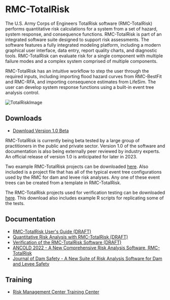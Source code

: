 # RMC-TotalRisk
The U.S. Army Corps of Engineers TotalRisk software (RMC-TotalRisk) performs quantitative risk calculations for a system from a set of hazard, system response, and consequence functions. RMC-TotalRisk is part of an integrated software suite designed to support risk assessments. The software features a fully integrated modeling platform, including a modern graphical user interface, data entry, report quality charts, and diagnostic tools. RMC-TotalRisk can evaluate risk for a single component with multiple failure modes and a complex system comprised of multiple components. 

RMC-TotalRisk has an intuitive workflow to step the user through the required inputs, including importing flood hazard curves from RMC-BestFit and RMC-RFA, and importing consequence estimates from LifeSim. The user can develop system response functions using a built-in event tree analysis control. 

![TotalRiskImage](https://user-images.githubusercontent.com/123974306/234911340-fa753eda-8796-46e5-8602-09685c002d92.png)

## Downloads
* [Download Version 1.0 Beta](https://github.com/USACE-RMC/RMC-TotalRisk/blob/dccfa961d8bbfa753c1156d27c750fbc35b0ff17/RMC-TotalRisk_Beta_11-28-23.zip)

RMC-TotalRisk is currently being beta tested by a large group of practitioners in the public and private sector. Version 1.0 of the software and documentation is also being externally peer reviewed by industry experts. An official release of version 1.0 is anticipated for later in 2023. 

Two example RMC-TotalRisk projects can be downloaded [here](https://github.com/USACE-RMC/RMC-TotalRisk/blob/1c471ad71a0ee32569c982a00b6405cfd127c70f/Example%20Projects.zip). Also included is a project file that has all of the typical event tree configurations used by the RMC for dam and levee risk analyses. Any one of these event trees can be created from a template in RMC-TotalRisk.

The RMC-TotalRisk projects used for verification testing can be downloaded [here](https://github.com/USACE-RMC/RMC-TotalRisk/blob/421a276268ace4e1b8e61c8502324f9866fe6af9/Verification%20Projects.zip). This download also includes example R scripts for replicating some of the tests.  

## Documentation
* [RMC-TotalRisk User's Guide (DRAFT)](https://github.com/USACE-RMC/RMC-TotalRisk/files/11762136/RMC-TR-2023-XX.-.RMC-TotalRisk.User.s.Guide.-.04-24-23.pdf)
* [Quantitative Risk Analysis with RMC-TotalRisk (DRAFT)](https://github.com/USACE-RMC/RMC-TotalRisk/files/11762137/RMC-TR-2023-XX.-.Quantitative.Risk.Analysis.with.RMC-TotalRisk.-.06-14-23.pdf)
* [Verification of the RMC-TotalRisk Software (DRAFT)](https://github.com/USACE-RMC/RMC-TotalRisk/files/11762490/RMC-TR-2023-XX.-.Verification.of.the.RMC-TotalRisk.Software.-.06-15-23.pdf)
* [ANCOLD 2022 - A New Comprehensive Risk Analysis Software, RMC-TotalRisk](https://github.com/USACE-RMC/RMC-TotalRisk/files/11240679/ANCOLD-2022_RMC-TotalRisk_Smith_and_Fields_Final.pdf)
* [Journal of Dam Safety - A New Suite of Risk Analysis Software for Dam and Levee Safety](https://github.com/USACE-RMC/RMC-TotalRisk/files/11240680/18.3_Smith_NewSuiteRiskAnalysis.pdf)

## Training
* [Risk Management Center Training Center](https://www.rmc.usace.army.mil/Training/)
